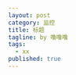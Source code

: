 ```yaml
---
layout: post
category: 监控
title: 标题
tagline: by 噜噜噜
tags: 
  - xx
published: true
---
```




<!--more-->